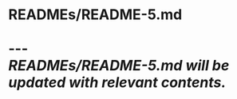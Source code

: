 # READMEs/README-5.md <br><br> --- <br> _READMEs/README-5.md will be updated with relevant contents._